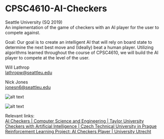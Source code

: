# CPSC4610-AI-Checkers

Seattle University (SQ 2019)  
An implementation of the game of checkers with an AI player for the user to compete against.

Goal: Our goal is to create an intelligent AI that will rely on board state to determine the next best move and (Ideally) beat a human player. Utilizing algorithms learned throughout the course of CPSC4610, we will build the AI player to compete at the level of the user.

Will Lathrop  
[lathropw@seattleu.edu](mailto:lathropw@seattleu.edu)

Nick Jones  
[jonesn6@seattleu.edu](mailto:jonesn6@seattleu.edu)

![alt text](https://nfj5.github.io/CPSC4610-AI-Checkers/checkers.png)

![alt text](https://nfj5.github.io/CPSC4610-AI-Checkers/Seattle%20University%20CPSC4610%20-%20AI%20Checkers.png)

Relevant links:  
[AI Checkers | Computer Science and Engineering | Taylor University](https://cse.taylor.edu/projects/ai-checkers/)  
[Checkers with Artificial Intelligence | Czech Technical University in Prague](https://dspace.cvut.cz/bitstream/handle/10467/61630/F3-BP-2015-Dolezal-Matej-BP.pdf?sequence=11&isAllowed=y)  
[Reinforcement Learning Project: AI Checkers Player | University Utrecht](https://www.researchgate.net/publication/242405861_Reinforcement_learning_project_AI_Checkers_Player)
